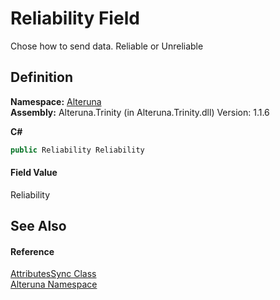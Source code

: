 # Reliability Field


Chose how to send data. Reliable or Unreliable



## Definition
**Namespace:** <a href="N_Alteruna">Alteruna</a>  
**Assembly:** Alteruna.Trinity (in Alteruna.Trinity.dll) Version: 1.1.6

**C#**
``` C#
public Reliability Reliability
```



#### Field Value
Reliability

## See Also


#### Reference
<a href="T_Alteruna_AttributesSync">AttributesSync Class</a>  
<a href="N_Alteruna">Alteruna Namespace</a>  
